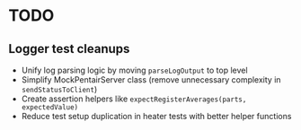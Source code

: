 # TODO

## Logger test cleanups
- Unify log parsing logic by moving `parseLogOutput` to top level
- Simplify MockPentairServer class (remove unnecessary complexity in `sendStatusToClient`)
- Create assertion helpers like `expectRegisterAverages(parts, expectedValue)`
- Reduce test setup duplication in heater tests with better helper functions
